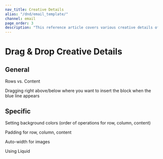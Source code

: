 ```yaml
---
nav_title: Creative Details
alias: "/dnd/email_template/"
channel: email
page_order: 3
description: "This reference article covers various creative details of Drag & Drop editor blocks."
---
```


# Drag & Drop Creative Details 

## General

Rows vs. Content

Dragging right above/below where you want to insert the block when the blue line 
appears

## Specific

Setting background colors (order of operations for row, column, content)

Padding for row, column, content

Auto-width for images

Using Liquid
